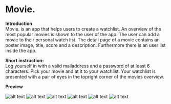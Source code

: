 # Movie.

<b> Introduction </b> <br>
Movie. is an app that helps users to create a watchlist.
An overview of the most popular movies is shown to the user of the app.
The user can add a movie to their personal watch list.
The detail page of a movie contains an poster image, title, score and a description.
Furthermore there is an user list inside the app.

<b> Short instruction:</b> <br>
Log yourself in with a valid mailaddress and a password of at least 6 characters.
Pick your movie and at it to your watchlist. Your watchlist is presented with a pair of eyes in the topright corner of the movies overview.


<b> Preview</b> <br>

![alt text](https://github.com/jimiduiveman/MovieApp/blob/master/Simulator%20Screen%20Shot%201.png)
![alt text](https://github.com/jimiduiveman/MovieApp/blob/master/Simulator%20Screen%20Shot%202.png)
![alt text](https://github.com/jimiduiveman/MovieApp/blob/master/Simulator%20Screen%20Shot%203.png)
![alt text](https://github.com/jimiduiveman/MovieApp/blob/master/Simulator%20Screen%20Shot%204.png)
![alt text](https://github.com/jimiduiveman/MovieApp/blob/master/Simulator%20Screen%20Shot%205.png)
![alt text](https://github.com/jimiduiveman/MovieApp/blob/master/Simulator%20Screen%20Shot%206.png)
